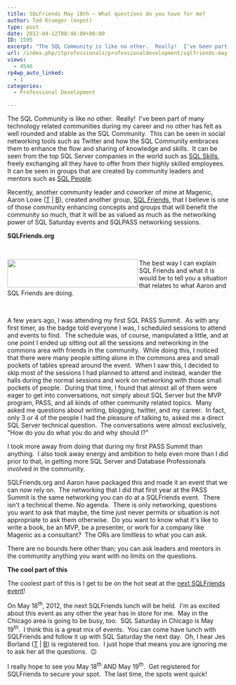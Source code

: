 ```yaml
---
title: SQLFriends May 18th – What questions do you have for me?
author: Ted Krueger (onpnt)
type: post
date: 2012-04-12T00:46:00+00:00
ID: 1595
excerpt: "The SQL Community is like no other.  Really!  I've been part of many technology related communities during my career and no other has felt as well rounded and stable as the SQL Community.  This can be seen in social networking tools such as Twitter and&hellip;"
url: /index.php/itprofessionals/professionaldevelopment/sqlfriends-may-18th-what-questions/
views:
  - 4546
rp4wp_auto_linked:
  - 1
categories:
  - Professional Development

---
```

The SQL Community is like no other.  Really!  I've been part of many technology related communities during my career and no other has felt as well rounded and stable as the SQL Community.  This can be seen in social networking tools such as Twitter and how the SQL Community embraces them to enhance the flow and sharing of knowledge and skills.  It can be seen from the top SQL Server companies in the world such as [SQL Skills][1], freely exchanging all they have to offer from their highly skilled employees.  It can be seen in groups that are created by community leaders and mentors such as [SQL People][2].

Recently, another community leader and coworker of mine at Magenic, Aaron Lowe ([T][3] | [B][4]), created another group, [SQL Friends,][5] that I believe is one of those community enhancing concepts and groups that will benefit the community so much, that it will be as valued as much as the networking power of SQL Saturday events and SQLPASS networking sessions.

**SQLFriends.org**

 

<div class="image_block">
  <a href="/media/blogs/ITProfessionals/-18.png?mtime=1334198524"><img src="/wp-content/uploads/blogs/ITProfessionals/-18.png?mtime=1334198524" alt="" width="297" height="64" align="left" /></a>
</div>

The best way I can explain SQL Friends and what it is would be to tell you a situation that relates to what Aaron and SQL Friends are doing.

 

A few years ago, I was attending my first SQL PASS Summit.  As with any first timer, as the badge told everyone I was, I scheduled sessions to attend and events to find.  The schedule was, of course, manipulated a little, and at one point I ended up sitting out all the sessions and networking in the commons area with friends in the community.  While doing this, I noticed that there were many people sitting alone in the commons area and small pockets of tables spread around the event.  When I saw this, I decided to skip most of the sessions I had planned to attend and instead, wander the halls during the normal sessions and work on networking with those small pockets of people.  During that time, I found that almost all of them were eager to get into conversations, not simply about SQL Server but the MVP program, PASS, and all kinds of other community related topics.  Many asked me questions about writing, blogging, twitter, and my career.  In fact, only 3 or 4 of the people I had the pleasure of talking to, asked me a direct SQL Server technical question.  The conversations were almost exclusively, "How do you do what you do and why should I?"

I took more away from doing that during my first PASS Summit than anything.  I also took away energy and ambition to help even more than I did prior to that, in getting more SQL Server and Database Professionals involved in the community.

SQLFriends.org and Aaron have packaged this and made it an event that we can now rely on.  The networking that I did that first year at the PASS Summit is the same networking you can do at a SQLFriends event.  There isn't a technical theme. No agenda.  There is only networking, questions you want to ask that maybe, the time just never permits or situation is not appropriate to ask them otherwise.  Do you want to know what it's like to write a book, be an MVP, be a presenter, or work for a company like Magenic as a consultant?  The ORs are limitless to what you can ask.

There are no bounds here other than; you can ask leaders and mentors in the community anything you want with no limits on the questions.

**The cool part of this**

The coolest part of this is I get to be on the hot seat at the [next SQLFriends event][6]!

On May 18<sup>th</sup>, 2012, the next SQLFriends lunch will be held.  I'm as excited about this event as any other the year has in store for me.  May in the Chicago area is going to be busy, too.  SQL Saturday in Chicago is May 19<sup>th</sup>.  I think this is a great mix of events.  You can come have lunch with SQLFriends and follow it up with SQL Saturday the next day.  Oh, I hear Jes Borland ([T][7] | [B][8]) is registered too.  I just hope that means you are ignoring me to ask her all the questions.  😉

I really hope to see you May 18<sup>th</sup> AND May 19<sup>th</sup>.  Get registered for SQLFriends to secure your spot.  The last time, the spots went quick!

 [1]: http://www.sqlskills.com/
 [2]: http://www.sqlpeople.net/
 [3]: https://twitter.com/#%21/Vendoran
 [4]: http://www.aaronlowe.net/
 [5]: http://sqlfriends.org/
 [6]: http://sqlfriends.org/2012/03/sqlfriends-lunch-take-2/
 [7]: http://twitter.com/grrl_geek
 [8]: /index.php/ITProfessionals/?disp=authdir&author=420